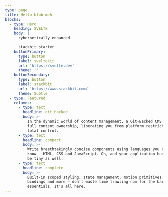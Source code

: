 ```yaml
---
type: page
title: Hello blob meh
blocks:
  - type: Hero
    heading: SVELTE
    body: |
      cybernetically enhanced

      stackbit starter
    buttonPrimary:
      type: button
      label: sveltekit
      url: 'https://svelte.dev'
      theme: ''
    buttonSecondary:
      type: button
      label: stackbit
      url: 'https://www.stackbit.com/'
      theme: Subtle
  - type: Featured
    columns:
      - type: text
        headline: git backed
        body: >-
          In the dynamic world of content management, a Git-Backed CMS gives you
          full content ownership, liberating you from platform restrictions for
          total control.
      - type: text
        headline: compact
        body: >-
          Write breathtakingly concise components using languages you already
          know — HTML, CSS and JavaScript. Oh, and your application bundles will
          be tiny as well.
      - type: text
        headline: complete
        body: >-
          Built-in scoped styling, state management, motion primitives, form
          bindings and more — don't waste time trawling npm for the bare
          essentials. It's all here.
---
```

